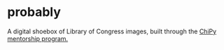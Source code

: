 # probably

A digital shoebox of Library of Congress images, built through the [ChiPy mentorship program.](https://chipymentor.org/)
